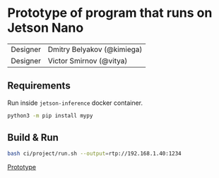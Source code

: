 # Prototype of program that runs on Jetson Nano

|          |                            |
| -------- | -------------------------- |
| Designer | Dmitry Belyakov (@kimiega) |
| Designer | Victor Smirnov  (@vitya)   |

## Requirements

Run inside `jetson-inference` docker container.

```bash
python3 -m pip install mypy
```

## Build & Run

```bash
bash ci/project/run.sh --output=rtp://192.168.1.40:1234
```

[Prototype](../../README.md)
